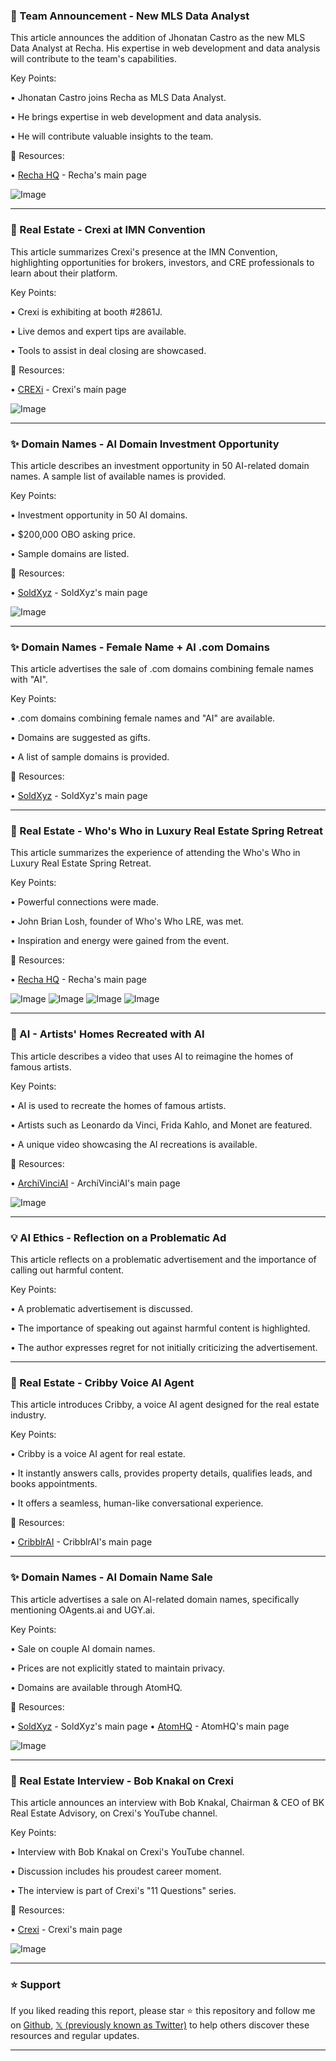### 🎉  Team Announcement - New MLS Data Analyst

This article announces the addition of Jhonatan Castro as the new MLS Data Analyst at Recha.  His expertise in web development and data analysis will contribute to the team's capabilities.

Key Points:

• Jhonatan Castro joins Recha as MLS Data Analyst.


• He brings expertise in web development and data analysis.


•  He will contribute valuable insights to the team.


🔗 Resources:

• [Recha HQ](https://x.com/rechathq) - Recha's main page

![Image](https://pbs.twimg.com/media/GrVp_TXWkAAXIoy?format=jpg&name=small)

---
### 🚀 Real Estate - Crexi at IMN Convention

This article summarizes Crexi's presence at the IMN Convention, highlighting opportunities for brokers, investors, and CRE professionals to learn about their platform.

Key Points:

• Crexi is exhibiting at booth #2861J.


• Live demos and expert tips are available.


• Tools to assist in deal closing are showcased.


🔗 Resources:

• [CREXi](https://x.com/CREXinc) - Crexi's main page

![Image](https://pbs.twimg.com/media/GrUfxvIaAAAxIb-?format=jpg&name=900x900)

---
### ✨  Domain Names - AI Domain Investment Opportunity

This article describes an investment opportunity in 50 AI-related domain names.  A sample list of available names is provided.

Key Points:

•  Investment opportunity in 50 AI domains.


• $200,000 OBO asking price.


• Sample domains are listed.


🔗 Resources:

• [SoldXyz](https://x.com/SoldXyz) - SoldXyz's main page

![Image](https://pbs.twimg.com/media/GqZK4u9WsAAMImg?format=jpg&name=small)

---
### ✨ Domain Names - Female Name + AI .com Domains

This article advertises the sale of .com domains combining female names with "AI".

Key Points:

•  .com domains combining female names and "AI" are available.


• Domains are suggested as gifts.


• A list of sample domains is provided.


🔗 Resources:

• [SoldXyz](https://x.com/SoldXyz) - SoldXyz's main page


---
### 🎉  Real Estate - Who's Who in Luxury Real Estate Spring Retreat

This article summarizes the experience of attending the Who's Who in Luxury Real Estate Spring Retreat.

Key Points:

• Powerful connections were made.


• John Brian Losh, founder of Who's Who LRE, was met.


• Inspiration and energy were gained from the event.


🔗 Resources:

• [Recha HQ](https://x.com/rechathq) - Recha's main page

![Image](https://pbs.twimg.com/media/Gp86vsJWgAAAjYY?format=jpg&name=small)
![Image](https://pbs.twimg.com/media/Gp86vsIX0AAJIBk?format=jpg&name=360x360)
![Image](https://pbs.twimg.com/media/Gp86vsPXgAAcD3e?format=jpg&name=360x360)
![Image](https://pbs.twimg.com/media/Gp86vsMWQAAcvMo?format=jpg&name=small)

---
### 🤖 AI - Artists' Homes Recreated with AI

This article describes a video that uses AI to reimagine the homes of famous artists.

Key Points:

• AI is used to recreate the homes of famous artists.


• Artists such as Leonardo da Vinci, Frida Kahlo, and Monet are featured.


• A unique video showcasing the AI recreations is available.


🔗 Resources:

• [ArchiVinciAI](https://x.com/ArchiVinciAI) - ArchiVinciAI's main page

![Image](https://pbs.twimg.com/amplify_video_thumb/1918291561869185024/img/ypimxGhGX3RxBVem.jpg)

---
### 💡  AI Ethics - Reflection on a Problematic Ad

This article reflects on a problematic advertisement and the importance of calling out harmful content.

Key Points:

•  A problematic advertisement is discussed.


• The importance of speaking out against harmful content is highlighted.


• The author expresses regret for not initially criticizing the advertisement.


---
### 🤖 Real Estate - Cribby Voice AI Agent

This article introduces Cribby, a voice AI agent designed for the real estate industry.

Key Points:

• Cribby is a voice AI agent for real estate.


• It instantly answers calls, provides property details, qualifies leads, and books appointments.


• It offers a seamless, human-like conversational experience.


🔗 Resources:

• [CribblrAI](https://x.com/cribblrAI) - CribblrAI's main page

---
### ✨ Domain Names - AI Domain Name Sale

This article advertises a sale on AI-related domain names, specifically mentioning OAgents.ai and UGY.ai.

Key Points:

• Sale on couple AI domain names.


• Prices are not explicitly stated to maintain privacy.


• Domains are available through AtomHQ.


🔗 Resources:

• [SoldXyz](https://x.com/SoldXyz) - SoldXyz's main page
• [AtomHQ](https://x.com/atomHQ) - AtomHQ's main page

![Image](https://pbs.twimg.com/media/GpaZu6waMAAzY3i?format=jpg&name=small)

---
### 🎉 Real Estate Interview - Bob Knakal on Crexi

This article announces an interview with Bob Knakal, Chairman & CEO of BK Real Estate Advisory, on Crexi's YouTube channel.

Key Points:

• Interview with Bob Knakal on Crexi's YouTube channel.


•  Discussion includes his proudest career moment.


• The interview is part of Crexi's "11 Questions" series.


🔗 Resources:

• [Crexi](https://x.com/CREXinc) - Crexi's main page

![Image](https://pbs.twimg.com/media/GoxCXqpWcAAMUGT.jpg)


---

### ⭐️ Support

If you liked reading this report, please star ⭐️ this repository and follow me on [Github](https://github.com/Drix10), [𝕏 (previously known as Twitter)](https://x.com/DRIX_10_) to help others discover these resources and regular updates.

---